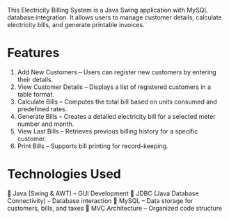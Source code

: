This Electricity Billing System is a Java Swing application with MySQL database integration.
It allows users to manage customer details, calculate electricity bills, and generate printable invoices.

# Features
1. Add New Customers – Users can register new customers by entering their details.
2. View Customer Details – Displays a list of registered customers in a table format.
3. Calculate Bills – Computes the total bill based on units consumed and predefined rates.
4. Generate Bills – Creates a detailed electricity bill for a selected meter number and month.
5. View Last Bills – Retrieves previous billing history for a specific customer.
6. Print Bills – Supports bill printing for record-keeping.

# Technologies Used
🔹 Java (Swing & AWT) – GUI Development
🔹 JDBC (Java Database Connectivity) – Database interaction
🔹 MySQL – Data storage for customers, bills, and taxes
🔹 MVC Architecture – Organized code structure


